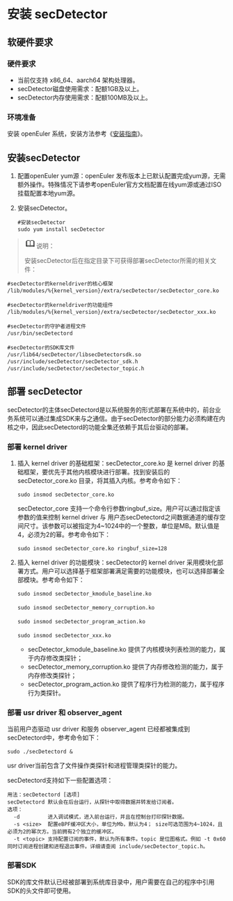 # 安装 secDetector

## 软硬件要求

### 硬件要求

* 当前仅支持 x86_64、aarch64 架构处理器。
* secDetector磁盘使用需求：配额1GB及以上。
* secDetector内存使用需求：配额100MB及以上。

### 环境准备

安装 openEuler 系统，安装方法参考《[安装指南](../../installation_upgrade/installation/installation-on-servers.md)》。

## 安装secDetector

1. 配置openEuler yum源：openEuler 发布版本上已默认配置完成yum源，无需额外操作。特殊情况下请参考openEuler官方文档配置在线yum源或通过ISO挂载配置本地yum源。

2. 安装secDetector。

   ```shell
   #安装secDetector
   sudo yum install secDetector
   ```

> ![](./public_sys-resources/icon-note.gif)说明：
>
> 安装secDetector后在指定目录下可获得部署secDetector所需的相关文件：

```shell
#secDetector的kerneldriver的核心框架
/lib/modules/%{kernel_version}/extra/secDetector/secDetector_core.ko

#secDetector的kerneldriver的功能组件
/lib/modules/%{kernel_version}/extra/secDetector/secDetector_xxx.ko

#secDetector的守护者进程文件
/usr/bin/secDetectord

#secDetector的SDK库文件
/usr/lib64/secDetector/libsecDetectorsdk.so
/usr/include/secDetector/secDetector_sdk.h
/usr/include/secDetector/secDetector_topic.h
```

## 部署 secDetector

secDetector的主体secDetectord是以系统服务的形式部署在系统中的，前台业务系统可以通过集成SDK来与之通信。由于secDetector的部分能力必须构建在内核之中，因此secDetectord的功能全集还依赖于其后台驱动的部署。

### 部署 kernel driver

1. 插入 kernel driver 的基础框架：secDetector_core.ko 是 kernel driver 的基础框架，要优先于其他内核模块进行部署。找到安装后的 secDetector_core.ko 目录，将其插入内核。参考命令如下：

   ```shell
   sudo insmod secDetector_core.ko
   ```

   secDetector_core 支持一个命令行参数ringbuf_size。用户可以通过指定该参数的值来控制 kernel driver 与 用户态secDetectord之间数据通道的缓存空间尺寸。该参数可以被指定为4~1024中的一个整数，单位是MB。默认值是4，必须为2的幂。参考命令如下：

   ```
   sudo insmod secDetector_core.ko ringbuf_size=128
   ```


2. 插入 kernel driver 的功能模块：secDetector的 kernel driver 采用模块化部署方式。用户可以选择基于框架部署满足需要的功能模块，也可以选择部署全部模块。参考命令如下：

   ```shell
   sudo insmod secDetector_kmodule_baseline.ko
   
   sudo insmod secDetector_memory_corruption.ko
   
   sudo insmod secDetector_program_action.ko
   
   sudo insmod secDetector_xxx.ko
   ```

   - secDetector_kmodule_baseline.ko 提供了内核模块列表检测的能力，属于内存修改类探针；
   - secDetector_memory_corruption.ko 提供了内存修改检测的能力，属于内存修改类探针；
   - secDetector_program_action.ko 提供了程序行为检测的能力，属于程序行为类探针。

### 部署 usr driver 和 observer_agent

当前用户态驱动 usr driver 和服务 observer_agent 已经都被集成到secDetectord中，参考命令如下：

```shell
sudo ./secDetectord &
```

usr driver当前包含了文件操作类探针和进程管理类探针的能力。

secDetectord支持如下一些配置选项：

```
用法：secDetectord [选项]
secDetectord 默认会在后台运行，从探针中取得数据并转发给订阅者。
选项：
  -d         进入调试模式，进入前台运行，并且在控制台打印探针数据。
  -s <size>  配置eBPF缓冲区大小，单位为Mb，默认为4； size可选范围为4~1024，且必须为2的幂次方。当前拥有2个独立的缓冲区。
  -t <topic> 支持配置订阅的事件，默认为所有事件。topic 是位图格式。例如 -t 0x60 同时订阅进程创建和进程退出事件。详细请查阅 include/secDetector_topic.h。
```

### 部署SDK

SDK的库文件默认已经被部署到系统库目录中，用户需要在自己的程序中引用SDK的头文件即可使用。